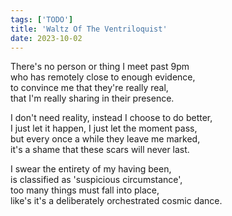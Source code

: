 ```yaml
---
tags: ['TODO']
title: 'Waltz Of The Ventriloquist'
date: 2023-10-02
---
```


There's no person or thing I meet past 9pm  
who has remotely close to enough evidence,  
to convince me that they're really real,  
that I'm really sharing in their presence.

I don't need reality, instead I choose to do better,  
I just let it happen, I just let the moment pass,  
but every once a while they leave me marked,  
it's a shame that these scars will never last.

I swear the entirety of my having been,  
is classified as 'suspicious circumstance',  
too many things must fall into place,  
like's it's a deliberately orchestrated cosmic dance.
